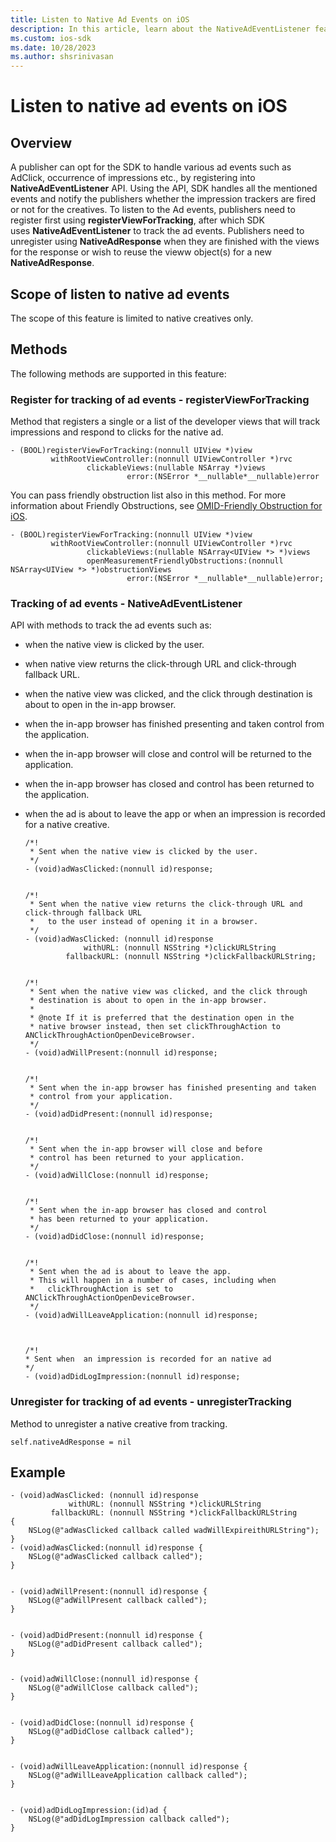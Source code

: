 ```yaml
---
title: Listen to Native Ad Events on iOS
description: In this article, learn about the NativeAdEventListener feature in iOS, including its scope, methods, and examples.
ms.custom: ios-sdk
ms.date: 10/28/2023
ms.author: shsrinivasan
---
```


# Listen to native ad events on iOS

## Overview

A publisher can opt for the SDK to handle various ad events such as AdClick, occurrence of impressions etc., by registering into **NativeAdEventListener** API. Using the API, SDK handles all the mentioned events and notify the publishers whether the impression trackers are fired or not for the creatives. To listen to the Ad events, publishers need to register first using **registerViewForTracking**, after which SDK uses **NativeAdEventListener** to track the ad events. Publishers need to unregister using **NativeAdResponse** when they are finished with the views for the response or wish to reuse the vieww object(s) for a new **NativeAdResponse**.

## Scope of listen to native ad events

The scope of this feature is limited to native creatives only.

## Methods
The following methods are supported in this feature:


### Register for tracking of ad events - registerViewForTracking

Method that registers a single or a list of the developer views that will track impressions and respond to clicks for the native ad.

```
- (BOOL)registerViewForTracking:(nonnull UIView *)view
         withRootViewController:(nonnull UIViewController *)rvc
                 clickableViews:(nullable NSArray *)views
                          error:(NSError *__nullable*__nullable)error
```

You can pass friendly obstruction list also in this method. For more information about Friendly Obstructions, see [OMID-Friendly Obstruction for iOS](omid-friendly-obstruction-for-ios.md).

```
- (BOOL)registerViewForTracking:(nonnull UIView *)view
         withRootViewController:(nonnull UIViewController *)rvc
                 clickableViews:(nullable NSArray<UIView *> *)views
                 openMeasurementFriendlyObstructions:(nonnull NSArray<UIView *> *)obstructionViews
                          error:(NSError *__nullable*__nullable)error;
```

### Tracking of ad events - NativeAdEventListener

API with methods to track the ad events such as:

- when the native view is clicked by the user.
- when native view returns the click-through URL and click-through fallback URL.
- when the native view was clicked, and the click through destination is about to open in the in-app browser.
- when the in-app browser has finished presenting and taken control from the application.
- when the in-app browser will close and control will be returned to the application.
- when the in-app browser has closed and control has been returned to the application.
- when the ad is about to leave the app or when an impression is recorded for a native creative.

  ```
  /*!
   * Sent when the native view is clicked by the user.
   */
  - (void)adWasClicked:(nonnull id)response;
   
   
  /*!
   * Sent when the native view returns the click-through URL and click-through fallback URL
   *   to the user instead of opening it in a browser.
   */
  - (void)adWasClicked: (nonnull id)response
               withURL: (nonnull NSString *)clickURLString
           fallbackURL: (nonnull NSString *)clickFallbackURLString;
   
   
  /*!
   * Sent when the native view was clicked, and the click through
   * destination is about to open in the in-app browser.
   *
   * @note If it is preferred that the destination open in the
   * native browser instead, then set clickThroughAction to ANClickThroughActionOpenDeviceBrowser.
   */
  - (void)adWillPresent:(nonnull id)response;
   
   
  /*!
   * Sent when the in-app browser has finished presenting and taken
   * control from your application.
   */
  - (void)adDidPresent:(nonnull id)response;
   
   
  /*!
   * Sent when the in-app browser will close and before
   * control has been returned to your application.
   */
  - (void)adWillClose:(nonnull id)response;
   
   
  /*!
   * Sent when the in-app browser has closed and control
   * has been returned to your application.
   */
  - (void)adDidClose:(nonnull id)response;
   
   
  /*!
   * Sent when the ad is about to leave the app.
   * This will happen in a number of cases, including when
   *   clickThroughAction is set to ANClickThroughActionOpenDeviceBrowser.
   */
  - (void)adWillLeaveApplication:(nonnull id)response;
   
   
   
  /*!
  * Sent when  an impression is recorded for an native ad
  */
  - (void)adDidLogImpression:(nonnull id)response;
  ```

### Unregister for tracking of ad events - unregisterTracking

Method to unregister a native creative from tracking.

```
self.nativeAdResponse = nil
```

## Example

```
- (void)adWasClicked: (nonnull id)response
             withURL: (nonnull NSString *)clickURLString
         fallbackURL: (nonnull NSString *)clickFallbackURLString
{
    NSLog(@"adWasClicked callback called wadWillExpireithURLString");
}
- (void)adWasClicked:(nonnull id)response {
    NSLog(@"adWasClicked callback called");
}
 
 
- (void)adWillPresent:(nonnull id)response {
    NSLog(@"adWillPresent callback called");
}
 
 
- (void)adDidPresent:(nonnull id)response {
    NSLog(@"adDidPresent callback called");
}
 
 
- (void)adWillClose:(nonnull id)response {
    NSLog(@"adWillClose callback called");
}
 
 
- (void)adDidClose:(nonnull id)response {
    NSLog(@"adDidClose callback called");
}
 
 
- (void)adWillLeaveApplication:(nonnull id)response {
    NSLog(@"adWillLeaveApplication callback called");
}
 
 
- (void)adDidLogImpression:(id)ad {
    NSLog(@"adDidLogImpression callback called");
}
```

